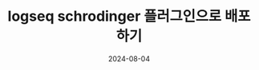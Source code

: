 ---
tags:
- logseq
- public
- plugin
- ditto
- sed
- git
categories:
- app
- logseq
title: logseq schrodinger 플러그인으로 배포하기
date: 2024-08-04
lastMod: 2024-08-04
---